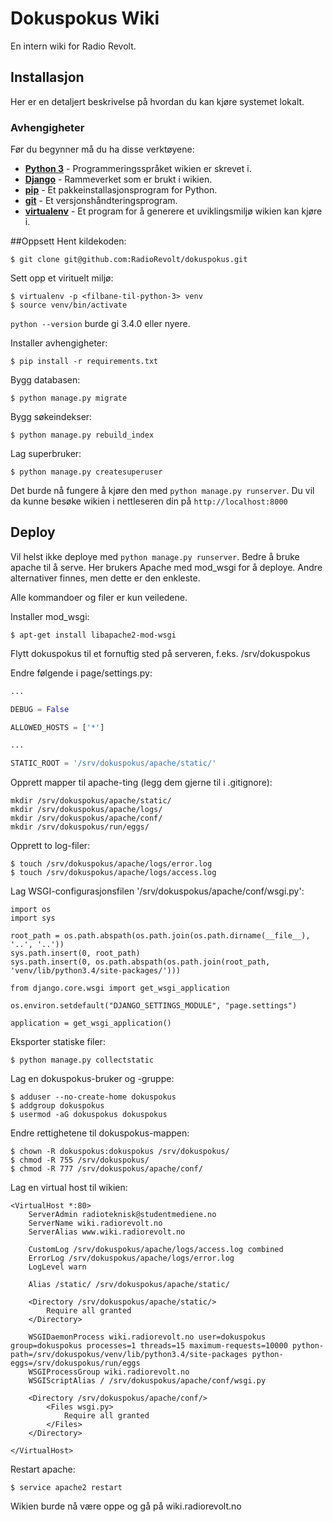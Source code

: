 # Dokuspokus Wiki
En intern wiki for Radio Revolt.

## Installasjon
Her er en detaljert beskrivelse på hvordan du kan kjøre systemet lokalt.

### Avhengigheter
Før du begynner må du ha disse verktøyene:
* __[Python 3]__ - Programmeringsspråket wikien er skrevet i.
* __[Django]__ - Rammeverket som er brukt i wikien.
* __[pip]__ - Et pakkeinstallasjonsprogram for Python.
* __[git]__ - Et versjonshåndteringsprogram.
* __[virtualenv]__ - Et program for å generere et uviklingsmiljø wikien kan kjøre i.

[Python 3]: https://www.python.org/
[Django]: https://www.djangoproject.com/
[pip]: https://pip.pypa.io/
[git]: https://git-scm.com/
[virtualenv]: https://virtualenv.pypa.io/

##Oppsett
Hent kildekoden:
```
$ git clone git@github.com:RadioRevolt/dokuspokus.git
```

Sett opp et virituelt miljø:

```
$ virtualenv -p <filbane-til-python-3> venv
$ source venv/bin/activate
```

`python --version` burde gi 3.4.0 eller nyere.


Installer avhengigheter:

```
$ pip install -r requirements.txt
```

Bygg databasen:

```
$ python manage.py migrate
```

Bygg søkeindekser:

```
$ python manage.py rebuild_index
```

Lag superbruker:

```
$ python manage.py createsuperuser
```

Det burde nå fungere å kjøre den med `python manage.py runserver`. Du vil da kunne besøke wikien i nettleseren din på `http://localhost:8000`

## Deploy
Vil helst ikke deploye med `python manage.py runserver`. Bedre å bruke apache til
å serve.
Her brukers Apache med mod_wsgi for å deploye. Andre alternativer finnes, men dette er den enkleste.

Alle kommandoer og filer er kun veiledene.

Installer mod_wsgi:

```
$ apt-get install libapache2-mod-wsgi
```

Flytt dokuspokus til et fornuftig sted på serveren, f.eks. /srv/dokuspokus

Endre følgende i page/settings.py:

```python
...

DEBUG = False

ALLOWED_HOSTS = ['*']

...

STATIC_ROOT = '/srv/dokuspokus/apache/static/'
```

Opprett mapper til apache-ting (legg dem gjerne til i .gitignore):

```
mkdir /srv/dokuspokus/apache/static/
mkdir /srv/dokuspokus/apache/logs/
mkdir /srv/dokuspokus/apache/conf/
mkdir /srv/dokuspokus/run/eggs/
```

Opprett to log-filer:

```
$ touch /srv/dokuspokus/apache/logs/error.log
$ touch /srv/dokuspokus/apache/logs/access.log
```

Lag WSGI-configurasjonsfilen '/srv/dokuspokus/apache/conf/wsgi.py':

```
import os
import sys

root_path = os.path.abspath(os.path.join(os.path.dirname(__file__), '..', '..'))
sys.path.insert(0, root_path)
sys.path.insert(0, os.path.abspath(os.path.join(root_path, 'venv/lib/python3.4/site-packages/')))

from django.core.wsgi import get_wsgi_application

os.environ.setdefault("DJANGO_SETTINGS_MODULE", "page.settings")

application = get_wsgi_application()
```

Eksporter statiske filer:

```
$ python manage.py collectstatic
```

Lag en dokuspokus-bruker og -gruppe:

```
$ adduser --no-create-home dokuspokus
$ addgroup dokuspokus
$ usermod -aG dokuspokus dokuspokus
```

Endre rettighetene til dokuspokus-mappen:

```
$ chown -R dokuspokus:dokuspokus /srv/dokuspokus/
$ chmod -R 755 /srv/dokuspokus/
$ chmod -R 777 /srv/dokuspokus/apache/conf/
```

Lag en virtual host til wikien:

```
<VirtualHost *:80>
    ServerAdmin radioteknisk@studentmediene.no
    ServerName wiki.radiorevolt.no
    ServerAlias www.wiki.radiorevolt.no

    CustomLog /srv/dokuspokus/apache/logs/access.log combined
    ErrorLog /srv/dokuspokus/apache/logs/error.log
    LogLevel warn

    Alias /static/ /srv/dokuspokus/apache/static/

    <Directory /srv/dokuspokus/apache/static/>
        Require all granted
    </Directory>

    WSGIDaemonProcess wiki.radiorevolt.no user=dokuspokus group=dokuspokus processes=1 threads=15 maximum-requests=10000 python-path=/srv/dokuspokus/venv/lib/python3.4/site-packages python-eggs=/srv/dokuspokus/run/eggs
    WSGIProcessGroup wiki.radiorevolt.no
    WSGIScriptAlias / /srv/dokuspokus/apache/conf/wsgi.py
    
    <Directory /srv/dokuspokus/apache/conf/>
        <Files wsgi.py>
            Require all granted
        </Files>
    </Directory>

</VirtualHost>
```

Restart apache:

```
$ service apache2 restart
```

Wikien burde nå være oppe og gå på wiki.radiorevolt.no
